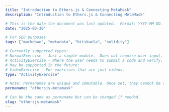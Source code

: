 ```yaml
---
title: "Introduction to Ethers.js & Connecting MetaMask"
description: "Introduction to Ethers.js & Connecting MetaMask"

# This is the date the document was last updated.  Format: YYYY-MM-DD.
date: "2025-03-30"

# For SEO purposes
tags: ["markdown", "metadata", "bitskwela", "solidity"]

# Currently supported types:
# NormalExercise - Just a simple module.  Does not require user input.
# ActivityExercise - Where the user needs to submit a code and verify.  As of now, no backend verification.
# May be supported in the future:
# VideoExercise - For exercises that are just videos.
type: "ActivityExercise"

# Note: Permanames are unique and immutable. Once set, they cannot be changed.  You may change the filename but not this.
permaname: "ethersjs-metamask"

# Can be the same as permaname but can be changed if needed.
slug: "ethersjs-metamask"
---
```

